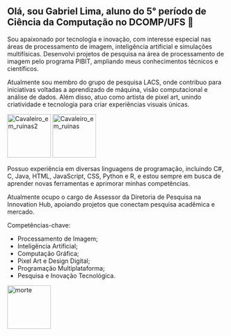 
## Olá, sou Gabriel Lima, aluno do 5° período de Ciência da Computação no DCOMP/UFS 👋

Sou apaixonado por tecnologia e inovação, com interesse especial nas áreas de processamento de imagem, inteligência artificial e simulações multifísicas. Desenvolvi projetos de pesquisa na área de processamento de imagem pelo programa PIBIT, ampliando meus conhecimentos técnicos e científicos.

Atualmente sou membro do grupo de pesquisa LACS, onde contribuo para iniciativas voltadas a aprendizado de máquina, visão computacional e análise de dados. Além disso, atuo como artista de pixel art, unindo criatividade e tecnologia para criar experiências visuais únicas.

<img width="100" height="100" alt="Cavaleiro_em_ruinas2" src="https://github.com/user-attachments/assets/5cf68d9b-0bfb-4646-8a2e-498bececb808" /> <img width="100" height="100" alt="Cavaleiro_em_ruinas" src="https://github.com/user-attachments/assets/e2ab69ca-f10b-4c21-bb65-5f83b52340ab" />

Possuo experiência em diversas linguagens de programação, incluindo C#, C, Java, HTML, JavaScript, CSS, Python e R, e estou sempre em busca de aprender novas ferramentas e aprimorar minhas competências.

Atualmente ocupo o cargo de Assessor da Diretoria de Pesquisa na Innovation Hub, apoiando projetos que conectam pesquisa acadêmica e mercado.

Competências-chave:

* Processamento de Imagem;
* Inteligência Artificial;
* Computação Gráfica;
* Pixel Art e Design Digital;
* Programação Multiplataforma;
* Pesquisa e Inovação Tecnológica.

<img width="100" height="100" alt="morte" src="https://github.com/user-attachments/assets/2386e25c-c242-4ac6-99ff-88f206bda1bd" />


